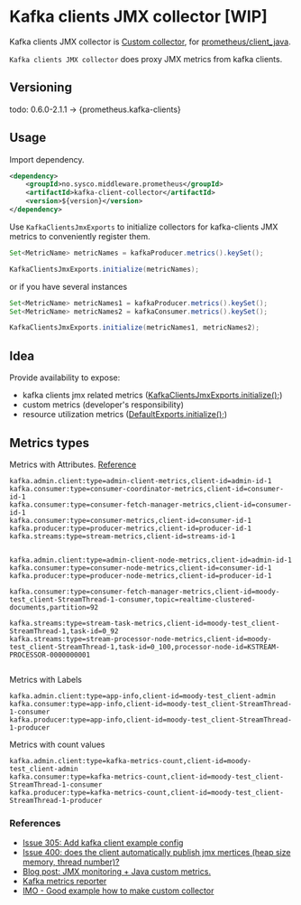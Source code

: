 # Kafka clients JMX collector [WIP]
Kafka clients JMX collector is [Custom collector](https://github.com/prometheus/client_java#custom-collectors), for [prometheus/client_java](https://github.com/prometheus/client_java#custom-collectors).

`Kafka clients JMX collector` does proxy JMX metrics from kafka clients.

## Versioning 
todo:
0.6.0-2.1.1 -> {prometheus.kafka-clients}

## Usage
Import dependency.
```xml
<dependency>
    <groupId>no.sysco.middleware.prometheus</groupId>
    <artifactId>kafka-client-collector</artifactId>
    <version>${version}</version>
</dependency>
```

Use `KafkaClientsJmxExports` to initialize collectors for kafka-clients JMX metrics to conveniently register them.
```java
Set<MetricName> metricNames = kafkaProducer.metrics().keySet();

KafkaClientsJmxExports.initialize(metricNames);
```

or if you have several instances

```java
Set<MetricName> metricNames1 = kafkaProducer.metrics().keySet();
Set<MetricName> metricNames2 = kafkaConsumer.metrics().keySet();

KafkaClientsJmxExports.initialize(metricNames1, metricNames2);
```

## Idea
Provide availability to expose:
- kafka clients jmx related metrics ([KafkaClientsJmxExports.initialize();](./src/main/java/no/sysco/middleware/prometheus/kafka/KafkaClientsJmxExports.java))
- custom metrics (developer's responsibility)
- resource utilization metrics ([DefaultExports.initialize();](https://github.com/prometheus/client_java/blob/master/simpleclient_hotspot/src/main/java/io/prometheus/client/hotspot/DefaultExports.java))
## Metrics types
Metrics with Attributes. [Reference](https://github.com/prometheus/jmx_exporter/pull/305/commits/92a6eb106e84cd441ba9b6123132395738d6acd6)
```
kafka.admin.client:type=admin-client-metrics,client-id=admin-id-1
kafka.consumer:type=consumer-coordinator-metrics,client-id=consumer-id-1
kafka.consumer:type=consumer-fetch-manager-metrics,client-id=consumer-id-1
kafka.consumer:type=consumer-metrics,client-id=consumer-id-1
kafka.producer:type=producer-metrics,client-id=producer-id-1
kafka.streams:type=stream-metrics,client-id=streams-id-1


kafka.admin.client:type=admin-client-node-metrics,client-id=admin-id-1
kafka.consumer:type=consumer-node-metrics,client-id=consumer-id-1
kafka.producer:type=producer-node-metrics,client-id=producer-id-1

kafka.consumer:type=consumer-fetch-manager-metrics,client-id=moody-test_client-StreamThread-1-consumer,topic=realtime-clustered-documents,partition=92

kafka.streams:type=stream-task-metrics,client-id=moody-test_client-StreamThread-1,task-id=0_92
kafka.streams:type=stream-processor-node-metrics,client-id=moody-test_client-StreamThread-1,task-id=0_100,processor-node-id=KSTREAM-PROCESSOR-0000000001


```

Metrics with Labels
```
kafka.admin.client:type=app-info,client-id=moody-test_client-admin
kafka.consumer:type=app-info,client-id=moody-test_client-StreamThread-1-consumer
kafka.producer:type=app-info,client-id=moody-test_client-StreamThread-1-producer
```

Metrics with count values
```
kafka.admin.client:type=kafka-metrics-count,client-id=moody-test_client-admin
kafka.consumer:type=kafka-metrics-count,client-id=moody-test_client-StreamThread-1-consumer
kafka.producer:type=kafka-metrics-count,client-id=moody-test_client-StreamThread-1-producer
```
### References
- [Issue 305: Add kafka client example config](https://github.com/prometheus/jmx_exporter/pull/305#issuecomment-412851484)
- [Issue 400: does the client automatically publish jmx mertices (heap size memory, thread number)?](https://github.com/prometheus/client_java/issues/400)
- [Blog post: JMX monitoring + Java custom metrics.](https://sysdig.com/blog/jmx-monitoring-custom-metrics/)
- [Kafka metrics reporter](https://github.com/apache/kafka/blob/2.0.0/clients/src/main/java/org/apache/kafka/common/metrics/MetricsReporter.java)
- [IMO - Good example how to make custom collector](https://github.com/joyent/manta-monitor/blob/master/src/main/java/com/joyent/manta/monitor/CustomPrometheusCollector.java)
